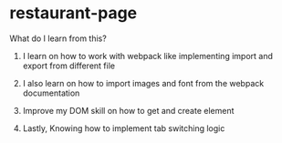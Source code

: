 # restaurant-page

What do I learn from this?

1.  I learn on how to work with webpack like implementing import and export from different file


2.  I also learn on how to import images and font from the webpack documentation


3.  Improve my DOM skill on how to get and create element


4.  Lastly, Knowing how to implement tab switching logic

